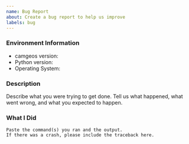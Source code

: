 ```yaml
---
name: Bug Report
about: Create a bug report to help us improve
labels: bug
---
```


<!-- Please search existing issues to avoid creating duplicates. -->

### Environment Information

-   camgeos version:
-   Python version:
-   Operating System:

### Description

Describe what you were trying to get done.
Tell us what happened, what went wrong, and what you expected to happen.

### What I Did

```
Paste the command(s) you ran and the output.
If there was a crash, please include the traceback here.
```

